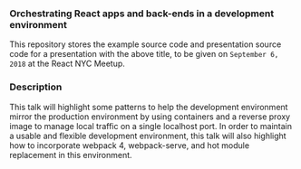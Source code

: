### Orchestrating React apps and back-ends in a development environment

This repository stores the example source code and presentation source code for
a presentation with the above title, to be given on `September 6, 2018` at the
React NYC Meetup.

### Description

This talk will highlight some patterns to help the development environment
mirror the production environment by using containers and a reverse proxy
image to manage local traffic on a single localhost port. In order to maintain
a usable and flexible development environment, this talk will also highlight
how to incorporate webpack 4, webpack-serve, and hot module replacement in this
environment.
